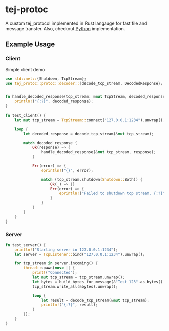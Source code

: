 # tej-protoc

A custom tej_protocol implemented in Rust langauge for fast file and message transfer. 
Also, checkout [Python](https://github.com/tejmagar/tej-protoc) implementation.

## Example Usage

### Client
Simple client demo

```rust
use std::net::{Shutdown, TcpStream};
use tej_protoc::protoc::decoder::{decode_tcp_stream, DecodedResponse};


fn handle_decoded_response(tcp_stream: &mut TcpStream, decoded_response: DecodedResponse) {
    println!("{:?}", decoded_response);
}

fn test_client() {
    let mut tcp_stream = TcpStream::connect("127.0.0.1:1234").unwrap();

    loop {
        let decoded_response = decode_tcp_stream(&mut tcp_stream);

        match decoded_response {
            Ok(response) => {
                handle_decoded_response(&mut tcp_stream, response);
            }

            Err(error) => {
                eprintln!("{}", error);

                match (tcp_stream.shutdown(Shutdown::Both)) {
                    Ok(_) => {}
                    Err(error) => {
                        eprintln!("Failed to shutdown tcp stream. {:?}", error);
                    }
                }
            }
        }
    }
}
```


### Server
```rust
fn test_server() {
    println!("Starting server in 127.0.0.1:1234");
    let server = TcpListener::bind("127.0.0.1:1234").unwrap();

    for tcp_stream in server.incoming() {
        thread::spawn(move || {
            print!("Connected");
            let mut tcp_stream = tcp_stream.unwrap();
            let bytes = build_bytes_for_message(&"Test 123".as_bytes().to_vec());
            tcp_stream.write_all(&bytes).unwrap();

            loop {
                let result = decode_tcp_stream(&mut tcp_stream);
                println!("{:?}", result);
            }
        });
    }
}
```

